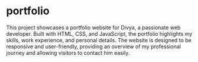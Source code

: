 # portfolio
This project showcases a portfolio website for Divya, a passionate web developer. Built with HTML, CSS, and JavaScript, the portfolio highlights my skills, work experience, and personal details. The website is designed to be responsive and user-friendly, providing an overview of my professional journey and allowing visitors to contact him easily.

